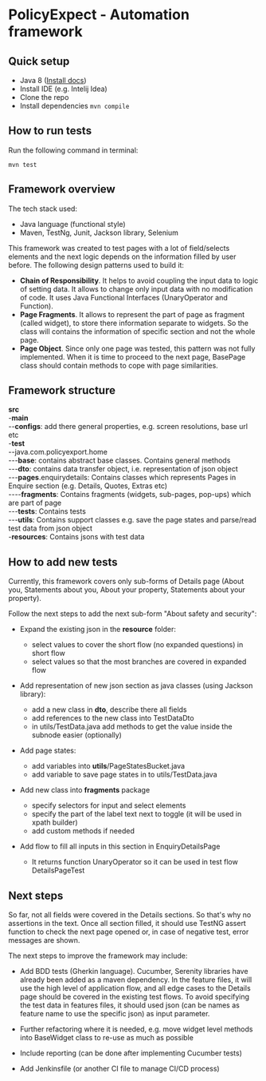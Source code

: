 # PolicyExpect - Automation framework

## Quick setup
- Java 8 ([Install docs](https://docs.oracle.com/javase/8/docs/technotes/guides/install/install_overview.html))
- Install IDE (e.g. Intelij Idea)
- Clone the repo
- Install dependencies `mvn compile`

## How to run tests
Run the following command in terminal:
```
mvn test
```

## Framework overview

The tech stack used:
- Java language (functional style)
- Maven, TestNg, Junit, Jackson library, Selenium

This framework was created to test pages with a lot of field/selects elements and the next logic depends on the information filled by user before.
The following design patterns used to build it:
- **Chain of Responsibility**. It helps to avoid coupling the input data to logic of setting data. 
It allows to change only input data with no modification of code.
It uses Java Functional Interfaces (UnaryOperator and Function).
- **Page Fragments**. It allows to represent the part of page as fragment (called widget), to store there information separate to widgets. So the class will contains the information of specific section and not the whole page.
- **Page Object**. Since only one page was tested, this pattern was not fully implemented. When it is time to proceed to the next page, BasePage class should contain methods to cope with page similarities.

## Framework structure
**src** <br />
-**main** <br />
--**configs**: add there general properties, e.g. screen resolutions, base url etc <br />
-**test** <br />
--java.com.policyexport.home <br />
---**base**: contains abstract base classes. Contains general methods <br />
---**dto**: contains data transfer object, i.e. representation of json object <br />
---**pages**.enquirydetails: Contains classes which represents Pages in Enquire section (e.g. Details, Quotes, Extras etc) <br />
----**fragments**: Contains fragments (widgets, sub-pages, pop-ups) which are part of page <br />
---**tests**: Contains tests <br />
---**utils**: Contains support classes e.g. save the page states and parse/read test data from json object <br />
-**resources**: Contains jsons with test data <br />

## How to add new tests
Currently, this framework covers only sub-forms of Details page (About you, Statements about you, About your property, Statements about your property).

Follow the next steps to add the next sub-form "About safety and security":
- Expand the existing json in the **resource** folder:
    - select values to cover the short flow (no expanded questions) in short flow 
    - select values so that the most branches are covered in expanded flow
 
- Add representation of new json section as java classes (using Jackson library):
    - add a new class in **dto**, describe there all fields
    - add references to the new class into TestDataDto
    - in utils/TestData.java add methods to get the value inside the subnode easier (optionally)
 
- Add page states:
    - add variables into **utils**/PageStatesBucket.java
    - add variable to save page states in to utils/TestData.java
 
- Add new class into **fragments** package
    - specify selectors for input and select elements
    - specify the part of the label text next to toggle (it will be used in xpath builder)
    - add custom methods if needed
    
- Add flow to fill all inputs in this section in EnquiryDetailsPage
    - It returns function UnaryOperator<TestData> so it can be used in test flow DetailsPageTest    


## Next steps
So far, not all fields were covered in the Details sections. So that's why no assertions in the text. Once all section filled, it should use TestNG assert function to check the next page opened or, in case of negative test, error messages are shown.

The next steps to improve the framework may include:
- Add BDD tests (Gherkin language). Cucumber, Serenity libraries have already been added as a maven dependency.
In the feature files, it will use the high level of application flow, and all edge cases to the Details page should be covered in the existing test flows.
To avoid specifying the test data in features files, it should used json (can be names as feature name to use the specific json) as input parameter.

- Further refactoring where it is needed, e.g. move widget level methods into BaseWidget class to re-use as much as possible
- Include reporting (can be done after implementing Cucumber tests)
- Add Jenkinsfile (or another CI file to manage CI/CD process)

